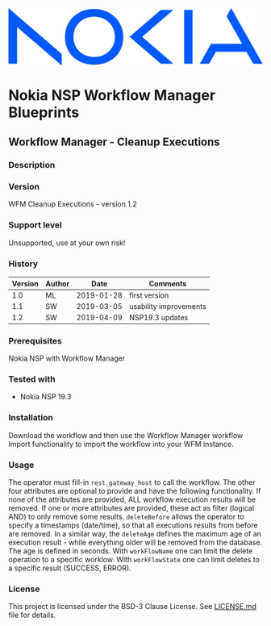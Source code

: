 ![NOKIA](https://raw.githubusercontent.com/nokia/nsp-workflow/master/logo.png)
# Nokia NSP Workflow Manager Blueprints
## Workflow Manager - Cleanup Executions

### Description

### Version
WFM Cleanup Executions - version 1.2

### Support level
Unsupported, use at your own risk!

### History
|Version|Author|Date      |Comments     |
|-------|------|----------|-------------|
|   1.0 |  ML  |2019-01-28|first version|
|   1.1 |  SW  |2019-03-05|usability improvements|
|   1.2 |  SW  |2019-04-09|NSP19.3 updates|



### Prerequisites
Nokia NSP with Workflow Manager

### Tested with
* Nokia NSP 19.3

### Installation
Download the workflow and then use the Workflow Manager workflow Import functionality to import the workflow into your WFM instance.

### Usage
The operator must fill-in `rest_gateway_host` to call the workflow. The other four attributes are optional to provide and have the following functionality.
If none of the attributes are provided, ALL workflow execution results will be removed. If one or more attributes are provided, these act as filter (logical AND) to only remove some results.
`deleteBefore` allows the operator to specify a timestamps (date/time), so that all executions results from before are removed. In a similar way, the `deleteAge` defines the maximum age of an execution result - while everything older will be removed from the database. The age is defined in seconds.
With `workFlowName` one can limit the delete operation to a specific worklow. With `workFlowState` one can limit deletes to a specific result (SUCCESS, ERROR).

### License
This project is licensed under the BSD-3 Clause License. See
[LICENSE.md](https://raw.githubusercontent.com/nokia/nsp-workflow/master/LICENSE.md) file for details.
